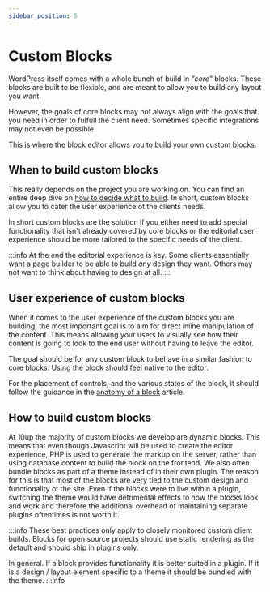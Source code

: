 ```yaml
---
sidebar_position: 5
---
```


# Custom Blocks

WordPress itself comes with a whole bunch of build in _"core"_ blocks. These blocks are built to be flexible, and are meant to allow you to build any layout you want.

However, the goals of core blocks may not always align with the goals that you need in order to fulfull the client need. Sometimes specific integrations may not even be possible.

This is where the block editor allows you to build your own custom blocks.

## When to build custom blocks

This really depends on the project you are working on. You can find an entire deep dive on [how to decide what to build](/guides/choose-your-adventure). In short, custom blocks allow you to cater the user experience ot the clients needs.

In short custom blocks are the solution if you either need to add special functionality that isn't already covered by core blocks or the editorial user experience should be more tailored to the specific needs of the client.

:::info
At the end the editorial experience is key. Some clients essentially want a page builder to be able to build _any_ design they want. Others may not want to think about having to design at all.
:::

## User experience of custom blocks

When it comes to the user experience of the custom blocks you are building, the most important goal is to aim for direct inline manipulation of the content. This means allowing your users to visually see how their content is going to look to the end user without having to leave the editor.

The goal should be for any custom block to behave in a similar fashion to core blocks. Using the block should feel native to the editor.

For the placement of controls, and the various states of the block, it should follow the guidance in the [anatomy of a block](./../01-Fundamentals/a-block.md) article.

## How to build custom blocks

At 10up the majority of custom blocks we develop are dynamic blocks. This means that even though Javascript will be used to create the editor experience,  PHP is used to generate the markup on the server, rather than using database content to build the block on the frontend. We also often bundle blocks as part of a theme instead of in their own plugin. The reason for this is that most of the blocks are very tied to the custom design and functionality ot the site. Even if the blocks were to live within a plugin, switching the theme would have detrimental effects to how the blocks look and work and therefore the additional overhead of maintaining separate plugins oftentimes is not worth it.

:::info
These best practices only apply to closely monitored custom client builds. Blocks for open source projects should use static rendering as the default and should ship in plugins only.

In general. If a block provides functionality it is better suited in a plugin. If it is a design / layout element specific to a theme it should be bundled with the theme.
:::info
